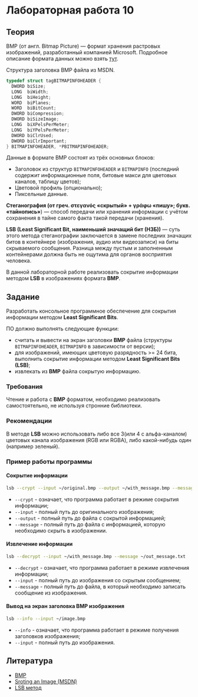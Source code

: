 # Лабораторная работа 10

## Теория
BMP (от англ. Bitmap Picture) — формат хранения растровых изображений, разработанный компанией Microsoft. Подробное описание формата данных можно взять [тут](https://ru.wikipedia.org/wiki/BMP).

Структура заголовка BMP файла из MSDN.
```cpp
typedef struct tagBITMAPINFOHEADER {
  DWORD biSize;
  LONG  biWidth;
  LONG  biHeight;
  WORD  biPlanes;
  WORD  biBitCount;
  DWORD biCompression;
  DWORD biSizeImage;
  LONG  biXPelsPerMeter;
  LONG  biYPelsPerMeter;
  DWORD biClrUsed;
  DWORD biClrImportant;
} BITMAPINFOHEADER, *PBITMAPINFOHEADER;
```

Данные в формате BMP состоят из трёх основных блоков:
* Заголовок из структур `BITMAPINFOHEADER` и `BITMAPINFO` (последний содержит информационные поля, битовые макси для цветовых каналов, таблицу цветов);
* Цветовой профиль (опционально);
* Пиксельные данные.

**Стеганография (от греч. στεγανός «скрытый» + γράφω «пишу»; букв. «тайнопись»**) — способ передачи или хранения информации с учётом сохранения в тайне самого факта такой передачи (хранения).

**LSB (Least Significant Bit, наименьший значащий бит (НЗБ))** — суть этого метода стеганографии заключается в замене последних значащих битов в контейнере (изображения, аудио или видеозаписи) на биты скрываемого сообщения. Разница между пустым и заполненным контейнерами должна быть не ощутима для органов восприятия человека.

В данной лабораторной работе реализовать сокрытие информации методом **LSB** в изображениях формата **BMP**.

## Задание

Разработать консольное программное обеспечение для сокрытия информации методом **Least Significant Bits**.

ПО должно выполнять следующие функции:
* считать и вывести на экран заголовки **BMP** файла (структуры `BITMAPINFOHEADER`, `BITMAPINFO` в зависимости от версии);
* для изображений, имеющих цветовую разрядность >= 24 бита, выполнить сокрытие информации методом **Least Significant Bits (LSB)**;
* извлекать из **BMP** файла сокрытую информацию.

### Требования
Чтение и работа с **BMP** форматом, необходимо реализовать самостоятельно, не используя стронние библиотеки.

### Рекомендации
В методе **LSB** можно использовать либо все 3(или 4 с альфа-каналом) цветовых канала изображения (RGB или RGBA), либо какой-нибудь один (например зеленый).

### Пример работы программы

#### Сокрытие информации
```bash
lsb --crypt --input ~/original.bmp --output ~/with_message.bmp --message ~/message.txt
```

* `--crypt` - означает, что программа работает в режиме сокрытия информации;
* `--input` - полный путь до оригинального изображения;
* `--output` - полный путь до файла с сокрытой информацией;
* `--message` - полный путь до файла с информацией, которую необходимо скрыть в изображении.


#### Извлечение информации
```bash
lsb --decrypt --input ~/with_message.bmp --message ~/out_message.txt
```

* `--decrypt` - означает, что программа работает в режиме извлечения информации;
* `--input` - полный путь до изображения со скрытым сообщением;
* `--message` - полный путь до файла, в который необходимо записать сообщение из изображения.

#### Вывод на экран заголовка BMP изображения
```bash
lsb --info --input ~/image.bmp
```

* `--info` - означает, что программа работает в режиме получения заголовков изображения;
* `--input` - полный путь до изображения.

## Литература
* [BMP](https://ru.wikipedia.org/wiki/BMP)
* [Sroting an Image (MSDN)](https://docs.microsoft.com/ru-ru/windows/desktop/gdi/storing-an-image)
* [LSB метод](https://habr.com/ru/post/422593/)
